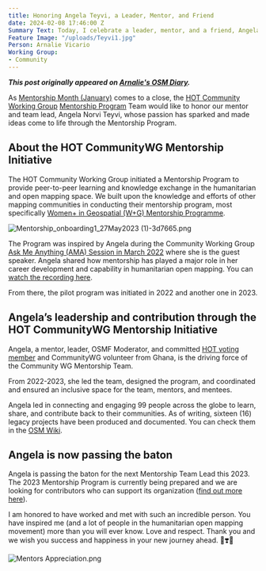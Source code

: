 ```yaml
---
title: Honoring Angela Teyvi, a Leader, Mentor, and Friend
date: 2024-02-08 17:46:00 Z
Summary Text: Today, I celebrate a leader, mentor, and a friend, Angela Teyvi.
Feature Image: "/uploads/Teyvi1.jpg"
Person: Arnalie Vicario
Working Group:
- Community
---
```


***This post originally appeared on [Arnalie's OSM Diary](https://www.openstreetmap.org/user/arnalielsewhere/diary/403390).***

As [Mentorship Month (January)](https://www.awarenessdays.com/awareness-days-calendar/national-mentoring-month-2024-3/) comes to a close, the [HOT Community Working Group](https://wiki.openstreetmap.org/wiki/Humanitarian_OSM_Team/Working_groups/Community) [Mentorship Program](https://wiki.openstreetmap.org/wiki/Humanitarian_OSM_Team/Working_groups/Community/Mentorship) Team would like to honor our mentor and team lead, Angela Norvi Teyvi, whose passion has sparked and made ideas come to life through the Mentorship Program.

## About the HOT CommunityWG Mentorship Initiative

The HOT Community Working Group initiated a Mentorship Program to provide peer-to-peer learning and knowledge exchange in the humanitarian and open mapping space. We built upon the knowledge and efforts of other mapping communities in conducting their mentorship program, most specifically [Women+ in Geospatial (W+G) Mentorship Programme](https://womeningeospatial.org/mentorship-programme).

![Mentorship_onboarding1_27May2023 (1)-3d7665.png](/uploads/Mentorship_onboarding1_27May2023%20(1)-3d7665.png)

The Program was inspired by Angela during the Community Working Group [Ask Me Anything (AMA) Session in March 2022](https://www.youtube.com/watch?v=x4EckEvVA0I) where she is the guest speaker. Angela shared how mentorship has played a major role in her career development and capability in humanitarian open mapping. You can [watch the recording here](https://www.youtube.com/watch?v=x4EckEvVA0I).

From there, the pilot program was initiated in 2022 and another one in 2023.

## Angela’s leadership and contribution through the HOT CommunityWG Mentorship Initiative

Angela, a mentor, leader, OSMF Moderator, and committed [HOT voting member](https://www.hotosm.org/voting-members) and CommunityWG volunteer from Ghana, is the driving force of the Community WG Mentorship Team.

From 2022-2023, she led the team, designed the program, and coordinated and ensured an inclusive space for the team, mentors, and mentees.

Angela led in connecting and engaging 99 people across the globe to learn, share, and contribute back to their communities. As of writing, sixteen (16) legacy projects have been produced and documented. You can check them in the [OSM Wiki](https://wiki.openstreetmap.org/wiki/Humanitarian_OSM_Team/Working_groups/Community/Mentorship).

## Angela is now passing the baton

Angela is passing the baton for the next Mentorship Team Lead this 2023. The 2023 Mentorship Program is currently being prepared and we are looking for contributors who can support its organization ([find out more here](https://loomio.hotosm.org/d/iDCXJ1Av/call-for-volunteers-organizing-team-member-for-mentorship-team-)).

I am honored to have worked and met with such an incredible person. You have inspired me (and a lot of people in the humanitarian open mapping movement) more than you will ever know. Love and respect. Thank you and we wish you success and happiness in your new journey ahead. 🚀❣️💫

![Mentors Appreciation.png](/uploads/Mentors%20Appreciation.png)

